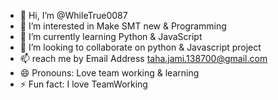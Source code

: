 - 👋 Hi, I’m @WhileTrue0087
- 👀 I’m interested in Make SMT new & Programming
- 🌱 I’m currently learning Python & JavaScript
- 💞️ I’m looking to collaborate on python & Javascript project
- 📫 reach me by Email Address taha.jami.138700@gmail.com
- 😄 Pronouns: Love team working & learning 
- ⚡ Fun fact: I love TeamWorking

<!---
WhileTrue0087/WhileTrue0087 is a ✨ special ✨ repository because its `README.md` (this file) appears on your GitHub profile.
You can click the Preview link to take a look at your changes.
--->
